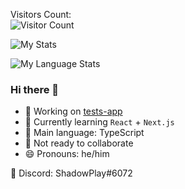 Visitors Count:<br>
![Visitor Count](https://profile-counter.glitch.me/shadowplay1/count.svg)

![My Stats](https://github-readme-stats-anuraghazra1.vercel.app/api?username=shadowplay1&show_icons=true&include_all_commits=true&theme=dark&countPrivate=true)

![My Language Stats](https://github-readme-stats-anuraghazra1.vercel.app/api/top-langs/?username=shadowplay1&layout=compact&theme=dark&countPrivate=true)

### Hi there 👋

- 🔭 Working on [tests-app](https://github.com/shadowplay1/tests-app)
- 🌱 Currently learning `React` + `Next.js`
- 🤔 Main language: TypeScript
- 👯 Not ready to collaborate
- 😄 Pronouns: he/him

💬 Discord: ShadowPlay#6072
